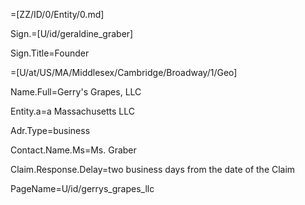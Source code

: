 =[ZZ/ID/0/Entity/0.md]

Sign.=[U/id/geraldine_graber]

Sign.Title=Founder

=[U/at/US/MA/Middlesex/Cambridge/Broadway/1/Geo]

Name.Full=Gerry's Grapes, LLC

Entity.a=a Massachusetts LLC

Adr.Type=business

Contact.Name.Ms=Ms. Graber

Claim.Response.Delay=two business days from the date of the Claim

PageName=U/id/gerrys_grapes_llc
